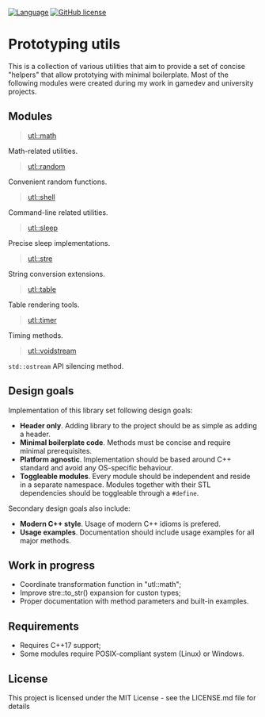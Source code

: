 
[![Language](https://img.shields.io/badge/C++-std=17-blue.svg?style=flat&logo=cplusplus)](https://en.wikipedia.org/wiki/C%2B%2B#Standardization)
[![GitHub license](https://img.shields.io/badge/license-MIT-blue.svg)](https://github.com/DmitriBogdanov/prototyping_utils/blob/master/LICENSE.md)

# Prototyping utils

This is a collection of various utilities that aim to provide a set of concise "helpers" that allow prototying with minimal boilerplate. Most of the following modules were created during my work in gamedev and university projects.

## Modules

> [utl::math](https://github.com/DmitriBogdanov/prototyping_utils/blob/master/docs/math.md)

Math-related utilities.

> [utl::random](https://github.com/DmitriBogdanov/prototyping_utils/blob/master/docs/random.md)

Convenient random functions.

> [utl::shell](https://github.com/DmitriBogdanov/prototyping_utils/blob/master/docs/shell.md)

Command-line related utilities.

> [utl::sleep](https://github.com/DmitriBogdanov/prototyping_utils/blob/master/docs/sleep.md)

Precise sleep implementations.

> [utl::stre](https://github.com/DmitriBogdanov/prototyping_utils/blob/master/docs/stre.md)

String conversion extensions.

> [utl::table](https://github.com/DmitriBogdanov/prototyping_utils/blob/master/docs/table.md)

Table rendering tools.

> [utl::timer](https://github.com/DmitriBogdanov/prototyping_utils/blob/master/docs/timer.md)

Timing methods.

> [utl::voidstream](https://github.com/DmitriBogdanov/prototyping_utils/blob/master/docs/voidstream.md)

`std::ostream` API silencing method.

## Design goals

Implementation of this library set following design goals:

* **Header only**. Adding library to the project should be as simple as adding a header.
* **Minimal boilerplate code**. Methods must be concise and require minimal prerequisites.
* **Platform agnostic**. Implementation should be based around C++ standard and avoid any OS-specific behaviour.
* **Toggleable modules**. Every module should be independent and reside in a separate namespace. Modules together with their STL dependencies should be toggleable through a `#define`.

Secondary design goals also include:

* **Modern C++ style**. Usage of modern C++ idioms is prefered.
* **Usage examples**. Documentation should include usage examples for all major methods.

## Work in progress

* Coordinate transformation function in "utl::math";
* Improve stre::to_str() expansion for custon types;
* Proper documentation with method parameters and built-in examples.

## Requirements

* Requires C++17 support;
* Some modules require POSIX-compliant system (Linux) or Windows.


## License

This project is licensed under the MIT License - see the LICENSE.md file for details
